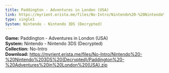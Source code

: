 ```yaml
---
title: Paddington - Adventures in London (USA)
link: https://myrient.erista.me/files/No-Intro/Nintendo%20-%20Nintendo%203DS%20(Decrypted)/Paddington%20-%20Adventures%20in%20London%20(USA).zip
type: single1
System: Nintendo - Nintendo 3DS (Decrypted)
---
```

<b>Game:</b> Paddington - Adventures in London (USA)<br>
<b>System:</b> Nintendo - Nintendo 3DS (Decrypted)<br>
<b>Collection:</b> No-Intro<br>
<b>Download:</b> https://myrient.erista.me/files/No-Intro/Nintendo%20-%20Nintendo%203DS%20(Decrypted)/Paddington%20-%20Adventures%20in%20London%20(USA).zip